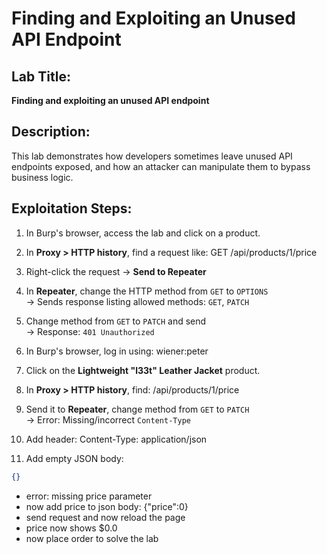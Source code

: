 # Finding and Exploiting an Unused API Endpoint

##  Lab Title:
**Finding and exploiting an unused API endpoint**

##  Description:
This lab demonstrates how developers sometimes leave unused API endpoints exposed, and how an attacker can manipulate them to bypass business logic.


##  Exploitation Steps:

1. In Burp's browser, access the lab and click on a product.

2. In **Proxy > HTTP history**, find a request like: GET /api/products/1/price
3. Right-click the request → **Send to Repeater**

4. In **Repeater**, change the HTTP method from `GET` to `OPTIONS`  
→ Sends response listing allowed methods: `GET`, `PATCH`

5. Change method from `GET` to `PATCH` and send  
→ Response: `401 Unauthorized`

6. In Burp's browser, log in using: wiener:peter
7. Click on the **Lightweight "l33t" Leather Jacket** product.

8. In **Proxy > HTTP history**, find: /api/products/1/price
9. Send it to **Repeater**, change method from `GET` to `PATCH`  
→ Error: Missing/incorrect `Content-Type`

10. Add header: Content-Type: application/json
11. Add empty JSON body:  
```json
{}
```
- error: missing price parameter
- now add price to json body: {"price":0}
- send request and now reload the page
- price now shows $0.0
- now place order to solve the lab 
